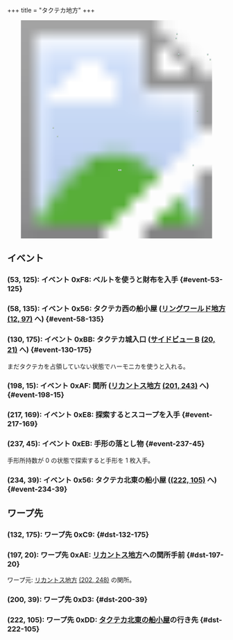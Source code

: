 +++
title = "タクテカ地方"
+++

<!-- SVG {{{ -->
<svg width="1536" height="1536" viewbox="0 0 2048 2048">
<defs>
<image id="svg-asset-bg" width="2048" height="2048" href="map-09.webp" />
<image id="svg-asset-event" width="16" height="16" href="icon-event.png" />
<image id="svg-asset-destination" width="16" height="16" href="icon-destination.png" />
</defs>
<use href="#svg-asset-bg" x="0" y="0"></use>
<a href="#event-53-125">
<use href="#svg-asset-event" x="424" y="1000"><title>(53, 125): イベント 0xF8: ベルトを使うと財布を入手</title></use>
</a>
<a href="#event-58-135">
<use href="#svg-asset-event" x="464" y="1080"><title>(58, 135): イベント 0x56: タクテカ西の船小屋 (リングワールド地方 (12, 97) へ)</title></use>
</a>
<a href="#event-130-175">
<use href="#svg-asset-event" x="1040" y="1400"><title>(130, 175): イベント 0xBB: タクテカ城入口 (サイドビュー B (20, 21) へ)</title></use>
</a>
<a href="#event-198-15">
<use href="#svg-asset-event" x="1584" y="120"><title>(198, 15): イベント 0xAF: 関所 (リカントス地方 (201, 243) へ)</title></use>
</a>
<a href="#event-217-169">
<use href="#svg-asset-event" x="1736" y="1352"><title>(217, 169): イベント 0xE8: 探索するとスコープを入手</title></use>
</a>
<a href="#event-237-45">
<use href="#svg-asset-event" x="1896" y="360"><title>(237, 45): イベント 0xEB: 手形の落とし物</title></use>
</a>
<a href="#event-234-39">
<use href="#svg-asset-event" x="1872" y="312"><title>(234, 39): イベント 0x56: タクテカ北東の船小屋 ((222, 105) へ)</title></use>
</a>
<a href="#dst-197-20">
<use href="#svg-asset-destination" x="1576" y="160"><title>(197, 20): ワープ先 0xAE: リカントス地方への関所手前</title></use>
</a>
<a href="#dst-132-175">
<use href="#svg-asset-destination" x="1056" y="1400"><title>(132, 175): ワープ先 0xC9</title></use>
</a>
<a href="#dst-200-39">
<use href="#svg-asset-destination" x="1600" y="312"><title>(200, 39): ワープ先 0xD3</title></use>
</a>
<a href="#dst-222-105">
<use href="#svg-asset-destination" x="1776" y="840"><title>(222, 105): ワープ先 0xDD: タクテカ北東の船小屋の行き先</title></use>
</a>
</svg>
<!-- }}} -->


## イベント

### (53, 125): イベント 0xF8: ベルトを使うと財布を入手 {#event-53-125}

### (58, 135): イベント 0x56: タクテカ西の船小屋 ([リングワールド地方](@/map/map-10/_index.md) [(12, 97)](@/map/map-10/_index.md#dst-12-97) へ) {#event-58-135}

### (130, 175): イベント 0xBB: タクテカ城入口 ([サイドビュー B](@/map/map-15/_index.md) [(20, 21)](@/map/map-15/_index.md#dst-20-21) へ) {#event-130-175}

まだタクテカを占領していない状態でハーモニカを使うと入れる。

### (198, 15): イベント 0xAF: 関所 ([リカントス地方](@/map/map-05/_index.md) [(201, 243)](@/map/map-05/_index.md#dst-201-243) へ) {#event-198-15}

### (217, 169): イベント 0xE8: 探索するとスコープを入手 {#event-217-169}

### (237, 45): イベント 0xEB: 手形の落とし物 {#event-237-45}

手形所持数が 0 の状態で探索すると手形を 1 枚入手。

### (234, 39): イベント 0x56: タクテカ北東の船小屋 ([(222, 105)](#dst-222-105) へ) {#event-234-39}


## ワープ先

### (132, 175): ワープ先 0xC9:  {#dst-132-175}

### (197, 20): ワープ先 0xAE: [リカントス地方](@/map/map-05/_index.md)への関所手前 {#dst-197-20}

ワープ元: [リカントス地方](@/map/map-05/_index.md) [(202, 248)](@/map/map-05/_index.md#event-202-248) の関所。

### (200, 39): ワープ先 0xD3:  {#dst-200-39}

### (222, 105): ワープ先 0xDD: [タクテカ北東の船小屋](#event-234-39)の行き先 {#dst-222-105}


